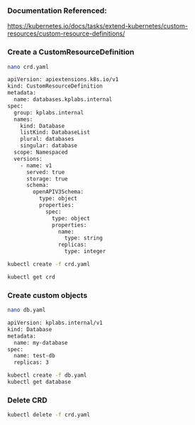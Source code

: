 ### Documentation Referenced:

https://kubernetes.io/docs/tasks/extend-kubernetes/custom-resources/custom-resource-definitions/

### Create a CustomResourceDefinition
```sh
nano crd.yaml
```
```sh
apiVersion: apiextensions.k8s.io/v1
kind: CustomResourceDefinition
metadata:
  name: databases.kplabs.internal
spec:
  group: kplabs.internal
  names:
    kind: Database
    listKind: DatabaseList
    plural: databases
    singular: database
  scope: Namespaced
  versions:
    - name: v1
      served: true
      storage: true
      schema:
        openAPIV3Schema:
          type: object
          properties:
            spec:
              type: object
              properties:
                name:
                  type: string
                replicas:
                  type: integer
```
```sh
kubectl create -f crd.yaml

kubectl get crd
```
### Create custom objects
```sh
nano db.yaml
```
```sh
apiVersion: kplabs.internal/v1
kind: Database
metadata:
  name: my-database
spec:
  name: test-db
  replicas: 3
```

```sh
kubectl create -f db.yaml
kubectl get database
```

### Delete CRD

```sh
kubectl delete -f crd.yaml
```
